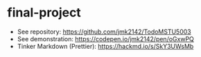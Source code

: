 # final-project

- See repository: https://github.com/jmk2142/TodoMSTU5003
- See demonstration: https://codepen.io/jmk2142/pen/oGxwPQ
- Tinker Markdown (Prettier): https://hackmd.io/s/SkY3UWsMb

